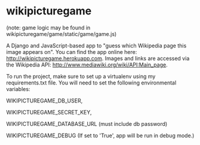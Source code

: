 # wikipicturegame
(note: game logic may be found in wikipicturegame/game/static/game/game.js)

A Django and JavaScript-based app to "guess which Wikipedia page this image appears on".  You can find the app online here: http://wikipicturegame.herokuapp.com.  Images and links are accessed via the Wikipedia API: http://www.mediawiki.org/wiki/API:Main_page.

To run the project, make sure to set up a virtualenv using my requirements.txt file.  You will need to set the following environmental variables:

WIKIPICTUREGAME_DB_USER,

WIKIPICTUREGAME_SECRET_KEY,

WIKIPICTUREGAME_DATABASE_URL (must include db password)

WIKIPICTUREGAME_DEBUG (If set to 'True', app will be run in debug mode.)
